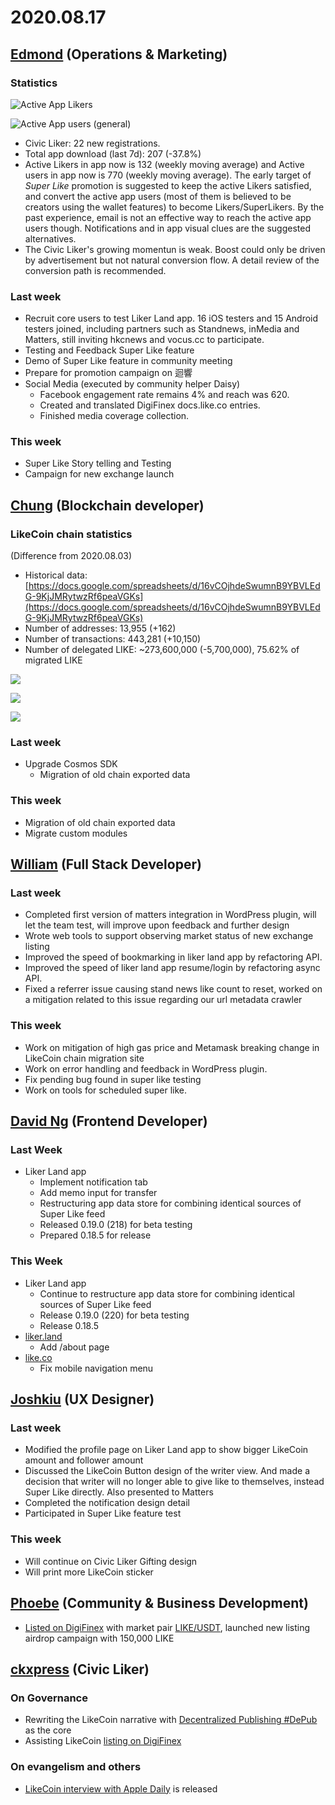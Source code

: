 # 2020.08.17

## ​[Edmond](https://like.co/edmondyu) \(Operations & Marketing\)

### **Statistics** <a id="statistics"></a>

![Active App Likers](../.gitbook/assets/image%20%2894%29.png)

![Active App users \(general\)](../.gitbook/assets/image%20%2895%29.png)

* Civic Liker: 22 new registrations. 
* Total app download \(last 7d\): 207 \(-37.8%\)  
* Active Likers in app now is 132 \(weekly moving average\) and Active users in app now is 770 \(weekly moving average\).  The early target of _Super Like_ promotion is suggested to keep the active Likers satisfied, and convert the active app users \(most of them is believed to be creators using the wallet features\) to become Likers/SuperLikers.  By the past experience, email is not an effective way to reach the active app users though. Notifications and in app visual clues are the suggested alternatives.
* The Civic Liker's growing momentun is weak.  Boost could only be driven by advertisement but not natural conversion flow.  A detail review of the conversion path is recommended.

### **Last week** <a id="last-week-3"></a>

* Recruit core users to test Liker Land app.  16 iOS testers and 15 Android testers joined, including partners such as Standnews, inMedia and Matters, still inviting hkcnews and vocus.cc to participate.
* Testing and Feedback Super Like feature
* Demo of Super Like feature in community meeting
* Prepare for promotion campaign on 迴響
* Social Media \(executed by community helper Daisy\)
  * Facebook engagement rate remains 4% and reach was 620.
  * Created and translated DigiFinex docs.like.co entries.
  * Finished media coverage collection.

### This week <a id="this-week-3"></a>

* Super Like Story telling and Testing
* Campaign for new exchange launch

## [Chung](https://like.co/chungwu) \(Blockchain developer\) <a id="chung-blockchain-developer"></a>

### LikeCoin chain statistics <a id="likecoin-chain-statistics"></a>

\(Difference from 2020.08.03\)

* Historical data: [https://docs.google.com/spreadsheets/d/16vCOjhdeSwumnB9YBVLEdG-9KjJMRytwzRf6peaVGKs](https://docs.google.com/spreadsheets/d/16vCOjhdeSwumnB9YBVLEdG-9KjJMRytwzRf6peaVGKs)​
* Number of addresses: 13,955 \(+162\)
* Number of transactions: 443,281 \(+10,150\)
* Number of delegated LIKE: ~273,600,000 \(-5,700,000\), 75.62% of migrated LIKE

![](../.gitbook/assets/image%20%2892%29.png)

![](../.gitbook/assets/image%20%2893%29.png)

![](../.gitbook/assets/image%20%2891%29.png)

### Last week <a id="last-week"></a>

* Upgrade Cosmos SDK
  * Migration of old chain exported data

### This week <a id="this-week"></a>

* Migration of old chain exported data
* Migrate custom modules

## ​[William](https://like.co/williamchong) \(Full Stack Developer\) <a id="william-full-stack-developer"></a>

### Last week <a id="last-week-1"></a>

* Completed first version of matters integration in WordPress plugin, will let the team test, will improve upon feedback and further design
* Wrote web tools to support observing market status of new exchange listing
* Improved the speed of bookmarking in liker land app by refactoring API.
* Improved the speed of liker land app resume/login by refactoring async API.
* Fixed a referrer issue causing stand news like count to reset, worked on a mitigation related to this issue regarding our url metadata crawler

### This week <a id="this-week-1"></a>

* Work on mitigation of high gas price and Metamask breaking change in LikeCoin chain migration site
* Work on error handling and feedback in WordPress plugin.
* Fix pending bug found in super like testing
* Work on tools for scheduled super like.

## ​[David Ng](https://github.com/nwingt) \(Frontend Developer\) <a id="david-ng-frontend-developer"></a>

### Last Week <a id="last-week-2"></a>

* Liker Land app
  * Implement notification tab
  * Add memo input for transfer
  * Restructuring app data store for combining identical sources of Super Like feed
  * Released 0.19.0 \(218\) for beta testing
  * Prepared 0.18.5 for release

### **This Week** <a id="this-week-2"></a>

* Liker Land app
  * Continue to restructure app data store for combining identical sources of Super Like feed
  * Release 0.19.0 \(220\) for beta testing
  * Release 0.18.5
* [liker.land](https://liker.land)
  * Add /about page
* [like.co](https://like.co)
  * Fix mobile navigation menu

## ​[Joshkiu](https://like.co/joshkiu) \(UX Designer\) <a id="joshkiu-ux-designer"></a>

### Last week <a id="last-week-4"></a>

* Modified the profile page on Liker Land app to show bigger LikeCoin amount and follower amount
* Discussed the LikeCoin Button design of the writer view. And made a decision that writer will no longer able to give like to themselves, instead Super Like directly. Also presented to Matters
* Completed the notification design detail
* Participated in Super Like feature test

### This week <a id="this-week-4"></a>

* Will continue on Civic Liker Gifting design
* Will print more LikeCoin sticker​

## [Phoebe](https://like.co/phoebe_fb) \(Community & Business Development\) <a id="fbf6"></a>

* [Listed on DigiFinex](https://digifinex.zendesk.com/hc/en-us/articles/900002119843) with market pair [LIKE/USDT](https://www.digifinex.com/en-ww/trade/USDT/LIKE), launched new listing airdrop campaign with 150,000 LIKE 

## ​[ckxpress](https://like.co/ckxpress) \(Civic Liker\) <a id="fbf6-1"></a>

### **On Governance**

* Rewriting the LikeCoin narrative with [Decentralized Publishing \#DePub](https://docs.google.com/presentation/d/13jaTDVEbBF89YaGcw6nPZsv4rJuXUST4fgoALFoepDc/edit?usp=sharing) as the core
* Assisting LikeCoin [listing on DigiFinex](https://www.digifinex.com/en-ww/trade/USDT/LIKE)

### On evangelism and others

* [LikeCoin interview with Apple Daily](https://hk.appledaily.com/finance/20200817/BYQBDVDNPVCFPIZQFMAGIYXEIA/) is released

